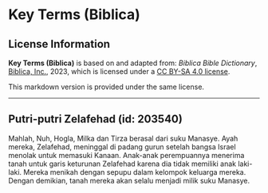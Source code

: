 # Key Terms (Biblica)

## License Information

**Key Terms (Biblica)** is based on and adapted from: _Biblica Bible Dictionary_, [Biblica, Inc.](https://www.biblica.com/), 2023, which is licensed under a [CC BY-SA 4.0 license](https://creativecommons.org/licenses/by-sa/4.0/legalcode.en).

This markdown version is provided under the same license.



--------------------------------

## Putri-putri Zelafehad (id: 203540)

Mahlah, Nuh, Hogla, Milka dan Tirza berasal dari suku Manasye. Ayah mereka, Zelafehad, meninggal di padang gurun setelah bangsa Israel menolak untuk memasuki Kanaan. Anak\-anak perempuannya menerima tanah untuk garis keturunan Zelafehad karena dia tidak memiliki anak laki\-laki. Mereka menikah dengan sepupu dalam kelompok keluarga mereka. Dengan demikian, tanah mereka akan selalu menjadi milik suku Manasye.


